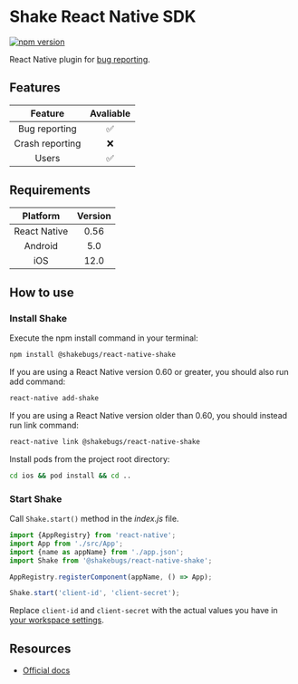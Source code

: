# Shake React Native SDK

[![npm version](https://badge.fury.io/js/@shakebugs%2Freact-native-shake.svg)](https://badge.fury.io/js/@shakebugs%2Freact-native-shake)

React Native plugin for [bug reporting](https://www.shakebugs.com).

## Features

| Feature         | Avaliable |
|:-----------------:|:-----------:|
| Bug reporting   |     ✅     |
| Crash reporting |     ❌     |
| Users           |     ✅     |

## Requirements

| Platform     | Version |
|:--------------:|:---------:|
| React Native |   0.56  |
| Android      |   5.0   |
| iOS          |   12.0  |

## How to use

### Install Shake

Execute the npm install command in your terminal:
```bash
npm install @shakebugs/react-native-shake
```

If you are using a React Native version 0.60 or greater, you should also run add command:
```bash
react-native add-shake
```

If you are using a React Native version older than 0.60, you should instead run link command:
```bash
react-native link @shakebugs/react-native-shake
```

Install pods from the project root directory:
```bash
cd ios && pod install && cd ..
```

### Start Shake
Call `Shake.start()` method in the *index.js* file.

```javascript title="index.js"
import {AppRegistry} from 'react-native';
import App from './src/App';
import {name as appName} from './app.json';
import Shake from '@shakebugs/react-native-shake';

AppRegistry.registerComponent(appName, () => App);

Shake.start('client-id', 'client-secret');
```

Replace `client-id` and `client-secret` with the actual values you have in [your workspace settings](https://app.shakebugs.com/settings/workspace#general).

## Resources

- [Official docs](https://www.shakebugs.com/docs/)